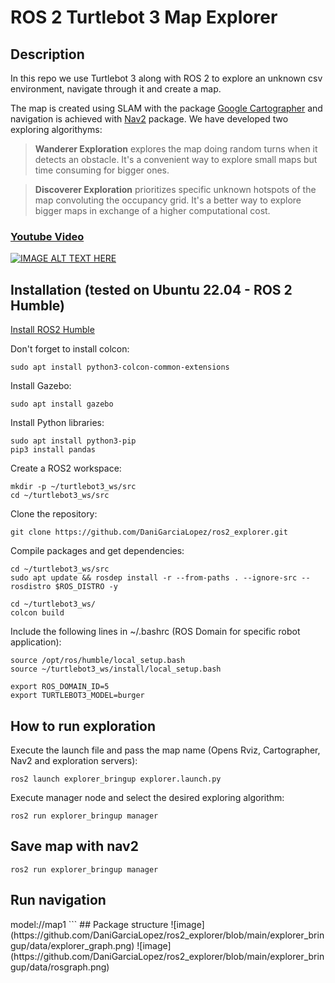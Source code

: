 # ROS 2 Turtlebot 3 Map Explorer
## Description
In this repo we use Turtlebot 3 along with ROS 2 to explore an unknown csv environment, navigate through it and create a map. 

The map is created using SLAM with the package [Google Cartographer](https://github.com/cartographer-project/cartographer) and navigation is achieved with [Nav2](https://github.com/ros-planning/navigation2) package. We have developed two exploring algorithyms:

>**Wanderer Exploration** explores the map doing random turns when it detects an obstacle. It's a convenient way to explore small maps but time consuming for bigger ones.
  
>**Discoverer Exploration** prioritizes specific unknown hotspots of the map convoluting the occupancy grid. It's a better way to explore bigger maps in exchange of a higher computational cost.

### [Youtube Video](https://youtu.be/UNiCngwE_Zo)
[![IMAGE ALT TEXT HERE](https://img.youtube.com/vi/UNiCngwE_Zo/maxresdefault.jpg)](https://youtu.be/UNiCngwE_Zo)

## Installation (tested on Ubuntu 22.04 - ROS 2 Humble)

[Install ROS2 Humble](https://docs.ros.org/en/humble/Installation/Linux-Install-Debians.html)

Don't forget to install colcon:
```
sudo apt install python3-colcon-common-extensions
```
Install Gazebo:
```
sudo apt install gazebo
```
Install Python libraries:
```
sudo apt install python3-pip
pip3 install pandas
```
Create a ROS2 workspace:
```
mkdir -p ~/turtlebot3_ws/src
cd ~/turtlebot3_ws/src
```
Clone the repository:
```
git clone https://github.com/DaniGarciaLopez/ros2_explorer.git
```
Compile packages and get dependencies:
```
cd ~/turtlebot3_ws/src
sudo apt update && rosdep install -r --from-paths . --ignore-src --rosdistro $ROS_DISTRO -y

cd ~/turtlebot3_ws/
colcon build
```
Include the following lines in ~/.bashrc (ROS Domain for specific robot application):
```
source /opt/ros/humble/local_setup.bash
source ~/turtlebot3_ws/install/local_setup.bash

export ROS_DOMAIN_ID=5
export TURTLEBOT3_MODEL=burger
```
## How to run exploration
Execute the launch file and pass the map name (Opens Rviz, Cartographer, Nav2 and exploration servers):
```
ros2 launch explorer_bringup explorer.launch.py
```
Execute manager node and select the desired exploring algorithm:
```
ros2 run explorer_bringup manager
```
## Save map with nav2
```
ros2 run explorer_bringup manager
```

## Run navigation

<include>
  <uri>model://map1</uri>
</include>
```
## Package structure
![image](https://github.com/DaniGarciaLopez/ros2_explorer/blob/main/explorer_bringup/data/explorer_graph.png)
![image](https://github.com/DaniGarciaLopez/ros2_explorer/blob/main/explorer_bringup/data/rosgraph.png)

